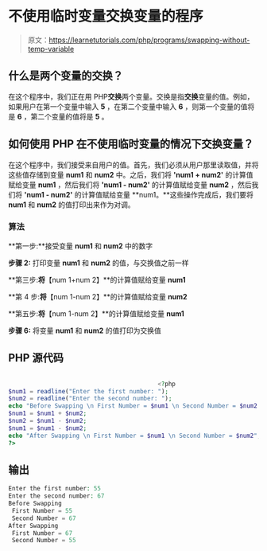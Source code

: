 # 不使用临时变量交换变量的程序

> 原文：<https://learnetutorials.com/php/programs/swapping-without-temp-variable>

## 什么是两个变量的交换？

在这个程序中，我们正在用 PHP**交换**两个变量。交换是指**交换**变量的值。例如，如果用户在第一个变量中输入 **5** ，在第二个变量中输入 **6** ，则第一个变量的值将是 **6** ，第二个变量的值将是 **5** 。

## 如何使用 PHP 在不使用临时变量的情况下交换变量？

在这个程序中，我们接受来自用户的值。首先，我们必须从用户那里读取值，并将这些值存储到变量 **num1** 和 **num2** 中。之后，我们将 **'num1 + num2'** 的计算值赋给变量 **num1** ，然后我们将 **'num1 - num2'** 的计算值赋给变量 **num2** ，然后我们将 **'num1 - num2'** 的计算值赋给变量 **num1。**这些操作完成后，我们要将 **num1** 和 **num2** 的值打印出来作为对调。

### 算法

**第一步:**接受变量 **num1** 和 **num2** 中的数字

**步骤 2:** 打印变量 **num1** 和 **num2** 的值，与交换值之前一样

**第三步:**将**【num 1+num 2】**的计算值赋给变量 **num1**

**第 4 步:**将**【num 1-num 2】**的计算值赋给变量 **num2**

**第五步:**将**【num 1-num 2】**的计算值赋给变量 **num1**

**步骤 6:** 将变量 **num1** 和 **num2** 的值打印为交换值

## PHP 源代码

```php

                                          <?php
$num1 = readline("Enter the first number: ");
$num2 = readline("Enter the second number: ");
echo "Before Swapping \n First Number = $num1 \n Second Number = $num2 \n";
$num1 = $num1 + $num2;
$num2 = $num1 - $num2;
$num1 = $num1 - $num2;
echo "After Swapping \n First Number = $num1 \n Second Number = $num2";
?>

```

## 输出

```php
Enter the first number: 55
Enter the second number: 67
Before Swapping
 First Number = 55
 Second Number = 67
After Swapping
 First Number = 67
 Second Number = 55
```